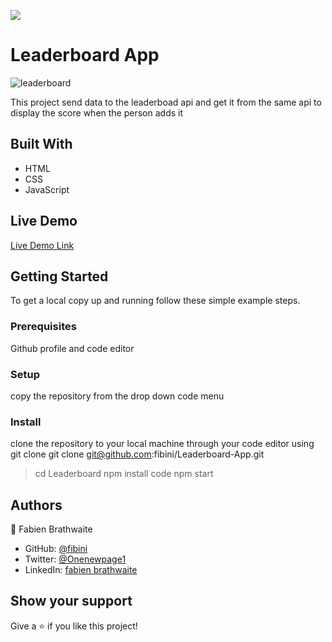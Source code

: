 ![](https://img.shields.io/badge/Microverse-blueviolet)

# Leaderboard App
![leaderboard](https://user-images.githubusercontent.com/96378044/174502355-1c125666-b098-4c0e-abc7-21c2b163c7a3.PNG)


This project send data to the leaderboad api and get it from the same api to display the score when the person adds it

## Built With

- HTML
- CSS
- JavaScript

## Live Demo

[Live Demo Link](https://fibini.github.io/Leaderboard-App/dist/)


## Getting Started

To get a local copy up and running follow these simple example steps.

### Prerequisites
Github profile and code editor

### Setup
copy the repository from the drop down code menu

### Install
clone the repository to your local machine through your code editor using git clone
git clone git@github.com:fibini/Leaderboard-App.git
> cd Leaderboard
> npm install
> code
> npm start

## Authors

👤 Fabien Brathwaite

- GitHub: [@fibini](https://github.com/fibini)
- Twitter: [@Onenewpage1](https://twitter.com/Onenewpage1)
- LinkedIn: [fabien brathwaite](https://www.linkedin.com/in/fabien-brathwaite-91150822a/)

## Show your support

Give a ⭐️ if you like this project!

